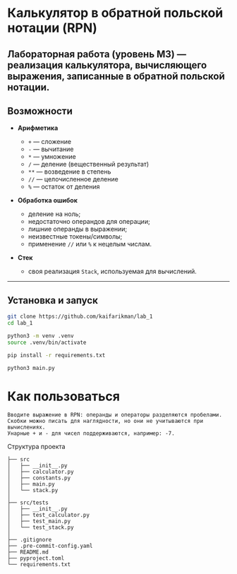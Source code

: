 # Калькулятор в обратной польской нотации (RPN)

Лабораторная работа (уровень M3) — реализация калькулятора, вычисляющего выражения, записанные в обратной польской нотации.
---

## Возможности

- **Арифметика**
    - `+` — сложение
    - `-` — вычитание
    - `*` — умножение
    - `/` — деление (вещественный результат)
    - `**` — возведение в степень
    - `//` — целочисленное деление
    - `%` — остаток от деления

- **Обработка ошибок**
    - деление на ноль;
    - недостаточно операндов для операции;
    - лишние операнды в выражении;
    - неизвестные токены/символы;
    - применение `//` или `%` к нецелым числам.

- **Стек**
    - своя реализация `Stack`, используемая для вычислений.

---

## Установка и запуск

```bash
git clone https://github.com/kaifarikman/lab_1
cd lab_1

python3 -m venv .venv
source .venv/bin/activate

pip install -r requirements.txt

python3 main.py

```

# Как пользоваться

	Вводите выражение в RPN: операнды и операторы разделяются пробелами.
	Скобки можно писать для наглядности, но они не учитываются при вычислениях.
	Унарные + и - для чисел поддерживаются, например: -7.

Структура проекта

```
├── src
│   ├── __init__.py
│   ├── calculator.py    
│   ├── constants.py     
│   ├── main.py          
│   └── stack.py         
│
├── src/tests
│   ├── __init__.py
│   ├── test_calculator.py
│   ├── test_main.py
│   └── test_stack.py
│
├── .gitignore
├── .pre-commit-config.yaml
├── README.md
├── pyproject.toml
└── requirements.txt
```
